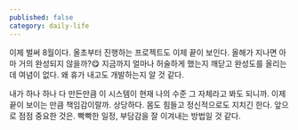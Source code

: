```yaml
---
published: false
category: daily-life
---
```

이제 벌써 8월이다. 올초부터 진행하는 프로젝트도 이제 끝이 보인다. 올해가 지나면 아마 거의 완성되지 않을까?😋
지금까지 얼마나 허술하게 했는지 깨닫고 완성도를 올리는데 여념이 없다.
왜 휴가 내고도 개발하는지 알 것 같다.

내가 하나 하나 다 만든만큼 이 시스템이 현재 나의 수준 그 자체라고 봐도 되니까. 이제 끝이 보이는 만큼 책임감이랄까. 상당하다.
몸도 힘들고 정신적으로도 지치긴 한다.
앞으로 점점 중요한 것은. 빡빡한 일정, 부담감을 잘 이겨내는 방법일 것 같다.